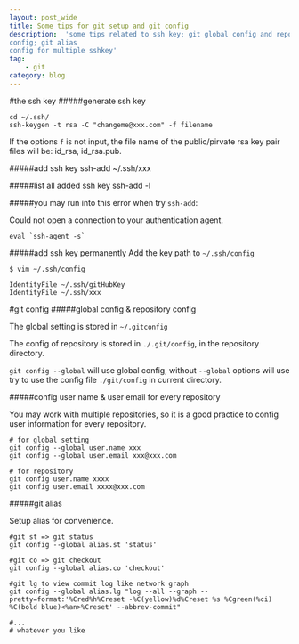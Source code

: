 ```yaml
---
layout: post_wide
title: Some tips for git setup and git config
description:  'some tips related to ssh key; git global config and repository
config; git alias
config for multiple sshkey'
tag:
    - git
category: blog
---
```


#the ssh key
#####generate ssh key
```
cd ~/.ssh/
ssh-keygen -t rsa -C "changeme@xxx.com" -f filename
```
If the options `f` is not input, the file name of the public/pirvate rsa key pair files will be: id_rsa, id_rsa.pub.

#####add ssh key
    ssh-add ~/.ssh/xxx

#####list all added ssh key
    ssh-add -l

#####you may run into this error when try `ssh-add`:
<p class="alert alert-error">Could not open a connection to your authentication agent.</p>
   
    eval `ssh-agent -s`

#####add ssh key permanently
Add the key path to `~/.ssh/config`

```
$ vim ~/.ssh/config

IdentityFile ~/.ssh/gitHubKey
IdentityFile ~/.ssh/xxx
```

#git config
#####global config & repository config

The global setting is stored in `~/.gitconfig`

The config of repository is stored in `./.git/config`, in the repository directory.

`git config --global` will use global config, without `--global` options will use try to use the config file `./git/config` in current directory.

#####config user name & user email for every repository

You may work with multiple repositories, so it is a good practice to config user information for every repository.

```
# for global setting
git config --global user.name xxx
git config --global user.email xxx@xxx.com

# for repository
git config user.name xxxx
git config user.email xxxx@xxx.com
```

#####git alias

Setup alias for convenience.

```
#git st => git status
git config --global alias.st 'status'

#git co => git checkout
git config --global alias.co 'checkout'

#git lg to view commit log like network graph
git config --global alias.lg "log --all --graph --pretty=format:'%Cred%h%Creset -%C(yellow)%d%Creset %s %Cgreen(%ci) %C(bold blue)<%an>%Creset' --abbrev-commit"

#... 
# whatever you like
```
